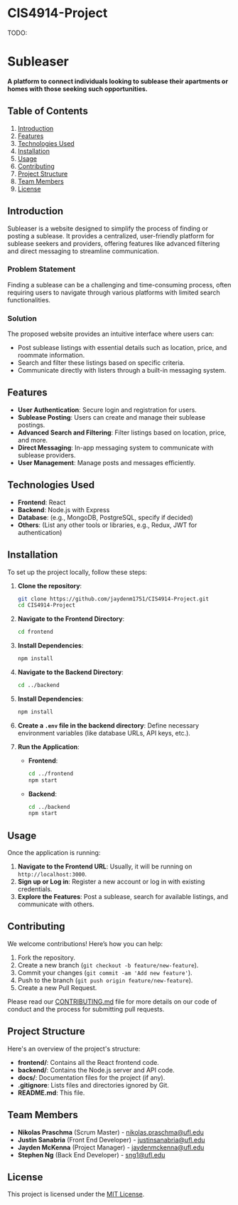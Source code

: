 # CIS4914-Project
TODO:
# Subleaser

**A platform to connect individuals looking to sublease their apartments or homes with those seeking such opportunities.**

## Table of Contents

1. [Introduction](#introduction)
2. [Features](#features)
3. [Technologies Used](#technologies-used)
4. [Installation](#installation)
5. [Usage](#usage)
6. [Contributing](#contributing)
7. [Project Structure](#project-structure)
8. [Team Members](#team-members)
9. [License](#license)

## Introduction

Subleaser is a website designed to simplify the process of finding or posting a sublease. It provides a centralized, user-friendly platform for sublease seekers and providers, offering features like advanced filtering and direct messaging to streamline communication.

### Problem Statement

Finding a sublease can be a challenging and time-consuming process, often requiring users to navigate through various platforms with limited search functionalities.

### Solution

The proposed website provides an intuitive interface where users can:
- Post sublease listings with essential details such as location, price, and roommate information.
- Search and filter these listings based on specific criteria.
- Communicate directly with listers through a built-in messaging system.

## Features

- **User Authentication**: Secure login and registration for users.
- **Sublease Posting**: Users can create and manage their sublease postings.
- **Advanced Search and Filtering**: Filter listings based on location, price, and more.
- **Direct Messaging**: In-app messaging system to communicate with sublease providers.
- **User Management**: Manage posts and messages efficiently.

## Technologies Used

- **Frontend**: React
- **Backend**: Node.js with Express
- **Database**: (e.g., MongoDB, PostgreSQL, specify if decided)
- **Others**: (List any other tools or libraries, e.g., Redux, JWT for authentication)

## Installation

To set up the project locally, follow these steps:

1. **Clone the repository**:
    ```bash
    git clone https://github.com/jaydenm1751/CIS4914-Project.git
    cd CIS4914-Project
    ```

2. **Navigate to the Frontend Directory**:
    ```bash
    cd frontend
    ```

3. **Install Dependencies**:
    ```bash
    npm install
    ```

4. **Navigate to the Backend Directory**:
    ```bash
    cd ../backend
    ```

5. **Install Dependencies**:
    ```bash
    npm install
    ```

6. **Create a `.env` file in the backend directory**:
    Define necessary environment variables (like database URLs, API keys, etc.).

7. **Run the Application**:
    - **Frontend**:
        ```bash
        cd ../frontend
        npm start
        ```
    - **Backend**:
        ```bash
        cd ../backend
        npm start
        ```

## Usage

Once the application is running:

1. **Navigate to the Frontend URL**: Usually, it will be running on `http://localhost:3000`.
2. **Sign up or Log in**: Register a new account or log in with existing credentials.
3. **Explore the Features**: Post a sublease, search for available listings, and communicate with others.

## Contributing

We welcome contributions! Here’s how you can help:

1. Fork the repository.
2. Create a new branch (`git checkout -b feature/new-feature`).
3. Commit your changes (`git commit -am 'Add new feature'`).
4. Push to the branch (`git push origin feature/new-feature`).
5. Create a new Pull Request.

Please read our [CONTRIBUTING.md](CONTRIBUTING.md) file for more details on our code of conduct and the process for submitting pull requests.

## Project Structure

Here's an overview of the project's structure:

- **frontend/**: Contains all the React frontend code.
- **backend/**: Contains the Node.js server and API code.
- **docs/**: Documentation files for the project (if any).
- **.gitignore**: Lists files and directories ignored by Git.
- **README.md**: This file.

## Team Members

- **Nikolas Praschma** (Scrum Master) - [nikolas.praschma@ufl.edu](mailto:nikolas.praschma@ufl.edu)
- **Justin Sanabria** (Front End Developer) - [justinsanabria@ufl.edu](mailto:justinsanabria@ufl.edu)
- **Jayden McKenna** (Project Manager) - [jaydenmckenna@ufl.edu](mailto:jaydenmckenna@ufl.edu)
- **Stephen Ng** (Back End Developer) - [sng1@ufl.edu](mailto:sng1@ufl.edu)

## License

This project is licensed under the [MIT License](LICENSE).

